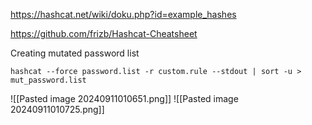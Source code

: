 https://hashcat.net/wiki/doku.php?id=example_hashes

https://github.com/frizb/Hashcat-Cheatsheet



Creating mutated password list
```shell-session
hashcat --force password.list -r custom.rule --stdout | sort -u > mut_password.list
```
![[Pasted image 20240911010651.png]]
![[Pasted image 20240911010725.png]]
